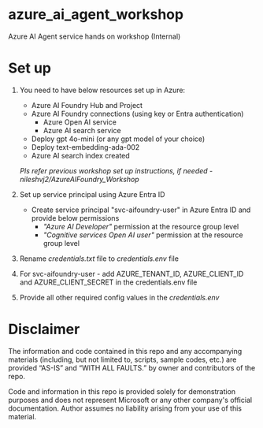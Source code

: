 # azure_ai_agent_workshop
Azure AI Agent service hands on workshop (Internal)

# Set up

1. You need to have below resources set up in Azure: 

    * Azure AI Foundry Hub and Project
    * Azure AI Foundry connections (using key or Entra authentication)
        * Azure Open AI service
        * Azure AI search service 
    * Deploy gpt 4o-mini (or any gpt model of your choice)
    * Deploy text-embedding-ada-002 
    * Azure AI search index created 

    *Pls refer previous workshop set up instructions, if needed - nileshvj2/AzureAIFoundry_Workshop*

2. Set up service principal using Azure Entra ID
    * Create service principal "svc-aifoundry-user" in Azure Entra ID and provide below permissions
        * *"Azure AI Developer"* permission at the resource group level
        * *"Cognitive services Open AI user"* permission at the resource group level
    
3. Rename *credentials.txt* file to *credentials.env* file 

4. For svc-aifoundry-user - add AZURE_TENANT_ID, AZURE_CLIENT_ID and AZURE_CLIENT_SECRET in the credentials.env file

5. Provide all other required config values in the *credentials.env*


# Disclaimer

The information and code contained in this repo and any accompanying materials (including, but not limited to, scripts, sample codes, etc.) are provided “AS-IS” and “WITH ALL FAULTS.” by owner and contributors of the repo.

Code and information in this repo is provided solely for demonstration purposes and does not represent Microsoft or any other company's official documentation. Author assumes no liability arising from your use of this material.